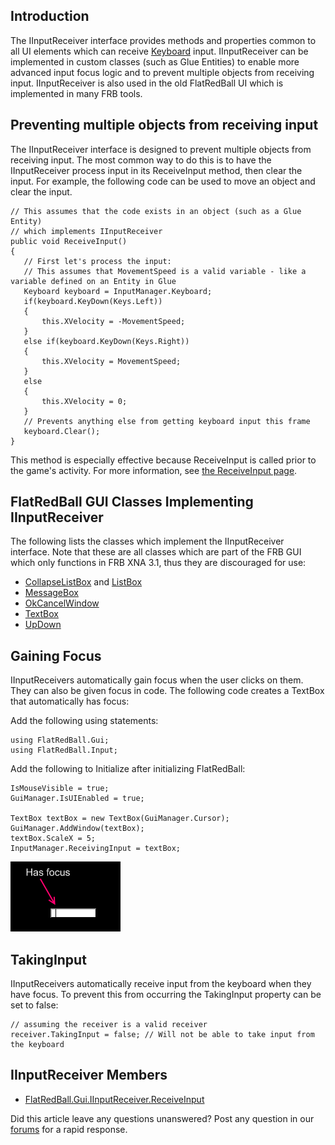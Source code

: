 ## Introduction

The IInputReceiver interface provides methods and properties common to all UI elements which can receive [Keyboard](/frb/docs/index.php?title=FlatRedBall.Input.Keyboard.md "FlatRedBall.Input.Keyboard") input. IInputReceiver can be implemented in custom classes (such as Glue Entities) to enable more advanced input focus logic and to prevent multiple objects from receiving input. IInputReceiver is also used in the old FlatRedBall UI which is implemented in many FRB tools.

## Preventing multiple objects from receiving input

The IInputReceiver interface is designed to prevent multiple objects from receiving input. The most common way to do this is to have the IInputReceiver process input in its ReceiveInput method, then clear the input. For example, the following code can be used to move an object and clear the input.

    // This assumes that the code exists in an object (such as a Glue Entity)
    // which implements IInputReceiver
    public void ReceiveInput()
    {
       // First let's process the input:
       // This assumes that MovementSpeed is a valid variable - like a variable defined on an Entity in Glue
       Keyboard keyboard = InputManager.Keyboard;
       if(keyboard.KeyDown(Keys.Left))
       {
           this.XVelocity = -MovementSpeed;
       }
       else if(keyboard.KeyDown(Keys.Right))
       {
           this.XVelocity = MovementSpeed;
       }
       else
       {
           this.XVelocity = 0;
       }
       // Prevents anything else from getting keyboard input this frame
       keyboard.Clear();
    }

This method is especially effective because ReceiveInput is called prior to the game's activity. For more information, see [the ReceiveInput page](/frb/docs/index.php?title=FlatRedBall.Gui.IInputReceiver.ReceiveInput.md "FlatRedBall.Gui.IInputReceiver.ReceiveInput").

## FlatRedBall GUI Classes Implementing IInputReceiver

The following lists the classes which implement the IInputReceiver interface. Note that these are all classes which are part of the FRB GUI which only functions in FRB XNA 3.1, thus they are discouraged for use:

-   [CollapseListBox](/frb/docs/index.php?title=FlatRedBall.Gui.CollapseListBox.md "FlatRedBall.Gui.CollapseListBox") and [ListBox](/frb/docs/index.php?title=FlatRedBall.Gui.ListBox.md "FlatRedBall.Gui.ListBox")
-   [MessageBox](/frb/docs/index.php?title=FlatRedBall.Gui.MessageBox&action=edit&redlink=1.md "FlatRedBall.Gui.MessageBox (page does not exist)")
-   [OkCancelWindow](/frb/docs/index.php?title=FlatRedBall.Gui.OkCancelWindow.md "FlatRedBall.Gui.OkCancelWindow")
-   [TextBox](/frb/docs/index.php?title=FlatRedBall.Gui.TextBox.md "FlatRedBall.Gui.TextBox")
-   [UpDown](/frb/docs/index.php?title=FlatRedBall.Gui.UpDown&action=edit&redlink=1.md "FlatRedBall.Gui.UpDown (page does not exist)")

## Gaining Focus

IInputReceivers automatically gain focus when the user clicks on them. They can also be given focus in code. The following code creates a TextBox that automatically has focus:

Add the following using statements:

    using FlatRedBall.Gui;
    using FlatRedBall.Input;

Add the following to Initialize after initializing FlatRedBall:

    IsMouseVisible = true;
    GuiManager.IsUIEnabled = true;

    TextBox textBox = new TextBox(GuiManager.Cursor);
    GuiManager.AddWindow(textBox);
    textBox.ScaleX = 5;
    InputManager.ReceivingInput = textBox;

![IInputReceiverFocus.png](/media/migrated_media-IInputReceiverFocus.png)

## TakingInput

IInputReceivers automatically receive input from the keyboard when they have focus. To prevent this from occurring the TakingInput property can be set to false:

    // assuming the receiver is a valid receiver
    receiver.TakingInput = false; // Will not be able to take input from the keyboard

## IInputReceiver Members

-   [FlatRedBall.Gui.IInputReceiver.ReceiveInput](/frb/docs/index.php?title=FlatRedBall.Gui.IInputReceiver.ReceiveInput.md "FlatRedBall.Gui.IInputReceiver.ReceiveInput")

Did this article leave any questions unanswered? Post any question in our [forums](/frb/forum/.md) for a rapid response.
